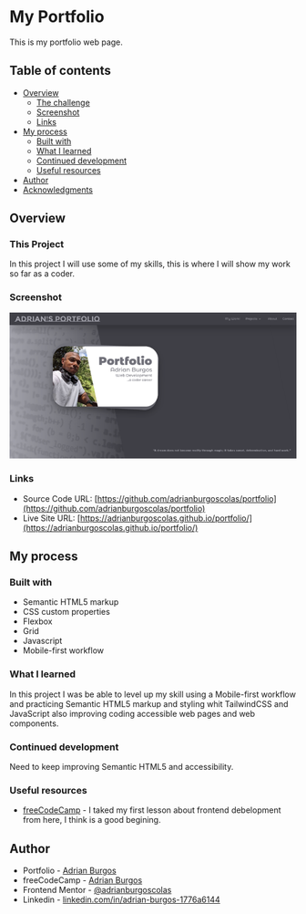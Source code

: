 # My Portfolio

This is my portfolio web page.

## Table of contents

- [Overview](#overview)
  - [The challenge](#the-challenge)
  - [Screenshot](#screenshot)
  - [Links](#links)
- [My process](#my-process)
  - [Built with](#built-with)
  - [What I learned](#what-i-learned)
  - [Continued development](#continued-development)
  - [Useful resources](#useful-resources)
- [Author](#author)
- [Acknowledgments](#acknowledgments)

## Overview

### This Project

In this project I will use some of my skills, this is where I will show my work so far as a coder.

### Screenshot

![](./images/screenshot.png)

### Links

- Source Code URL: [https://github.com/adrianburgoscolas/portfolio](https://github.com/adrianburgoscolas/portfolio)
- Live Site URL: [https://adrianburgoscolas.github.io/portfolio/](https://adrianburgoscolas.github.io/portfolio/)

## My process

### Built with

- Semantic HTML5 markup
- CSS custom properties
- Flexbox
- Grid
- Javascript
- Mobile-first workflow

### What I learned

In this project I was be able to level up my skill using a Mobile-first workflow and practicing Semantic HTML5 markup and styling whit TailwindCSS and JavaScript also improving coding accessible web pages and web components.

### Continued development

Need to keep improving Semantic HTML5 and accessibility.

### Useful resources

- [freeCodeCamp](https://www.freecodecamp.org/learn) - I taked my first lesson about frontend debelopment from here, I think is a good begining.

## Author

- Portfolio - [Adrian Burgos](https://adrianburgoscolas.github.io/portfolio/)
- freeCodeCamp - [Adrian Burgos](https://www.freecodecamp.org/fcce3ec214d-b0f9-4ddc-b526-34aea3d1e4a3)
- Frontend Mentor - [@adrianburgoscolas](https://www.frontendmentor.io/profile/adrianburgoscolas)
- Linkedin - [linkedin.com/in/adrian-burgos-1776a6144](https://www.linkedin.com/in/adrian-burgos-1776a6144/)
